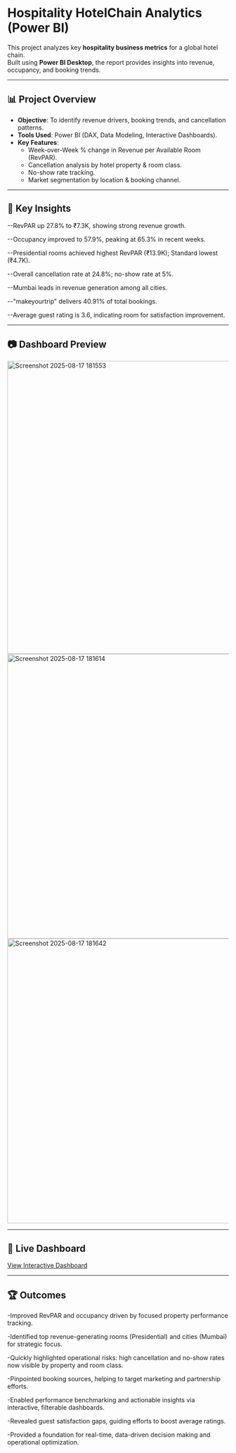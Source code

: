 # Hospitality HotelChain Analytics (Power BI)

This project analyzes key **hospitality business metrics** for a global hotel chain.  
Built using **Power BI Desktop**, the report provides insights into revenue, occupancy, and booking trends.  

---

## 📊 Project Overview
- **Objective**: To identify revenue drivers, booking trends, and cancellation patterns.  
- **Tools Used**: Power BI (DAX, Data Modeling, Interactive Dashboards).  
- **Key Features**:
  - Week-over-Week % change in Revenue per Available Room (RevPAR).  
  - Cancellation analysis by hotel property & room class.  
  - No-show rate tracking.  
  - Market segmentation by location & booking channel.  

---

## 🚀 Key Insights
--RevPAR up 27.8% to ₹7.3K, showing strong revenue growth.

--Occupancy improved to 57.9%, peaking at 65.3% in recent weeks.

--Presidential rooms achieved highest RevPAR (₹13.9K); Standard lowest (₹4.7K).

--Overall cancellation rate at 24.8%; no-show rate at 5%.

--Mumbai leads in revenue generation among all cities.

--"makeyourtrip" delivers 40.91% of total bookings.

--Average guest rating is 3.6, indicating room for satisfaction improvement.

  

---

## 📷 Dashboard Preview
<img width="1161" height="666" alt="Screenshot 2025-08-17 181553" src="https://github.com/user-attachments/assets/b5ff62f1-c561-481a-8b2f-51181461d0e7" />
 <img width="1151" height="647" alt="Screenshot 2025-08-17 181614" src="https://github.com/user-attachments/assets/37c251e2-99ad-4cb8-8f63-dc568ecbe5df" />

<img width="1154" height="647" alt="Screenshot 2025-08-17 181642" src="https://github.com/user-attachments/assets/d5bd9231-b12e-4795-accf-47e22ac3b49c" />

---

## 🔗 Live Dashboard
[View Interactive Dashboard](https://app.powerbi.com/view?r=eyJrIjoiYjJmZDk5MWMtZTliMS00YzhiLWE0NTgtMjRmZjRiMmEyMTUyIiwidCI6ImM2ZTU0OWIzLTVmNDUtNDAzMi1hYWU5LWQ0MjQ0ZGM1YjJjNCJ9)

---

## 🏆 Outcomes
-Improved RevPAR and occupancy driven by focused property performance tracking.

-Identified top revenue-generating rooms (Presidential) and cities (Mumbai) for strategic focus.

-Quickly highlighted operational risks: high cancellation and no-show rates now visible by property and room class.

-Pinpointed booking sources, helping to target marketing and partnership efforts.

-Enabled performance benchmarking and actionable insights via interactive, filterable dashboards.

-Revealed guest satisfaction gaps, guiding efforts to boost average ratings.

-Provided a foundation for real-time, data-driven decision making and operational optimization.

 
